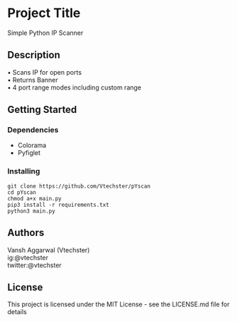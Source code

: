 # Project Title
Simple Python IP Scanner
## Description
• Scans IP for open ports<br>
• Returns Banner<br>
• 4 port range modes including custom range<br>
## Getting Started
### Dependencies
* Colorama
* Pyfiglet
### Installing
```
git clone https://github.com/Vtechster/pYscan
cd pYscan
chmod a+x main.py
pip3 install -r requirements.txt
python3 main.py
```
## Authors
Vansh Aggarwal (Vtechster) <br>
ig:@vtechster<br>
twitter:@vtechster
## License
This project is licensed under the MIT License - see the LICENSE.md file for details
